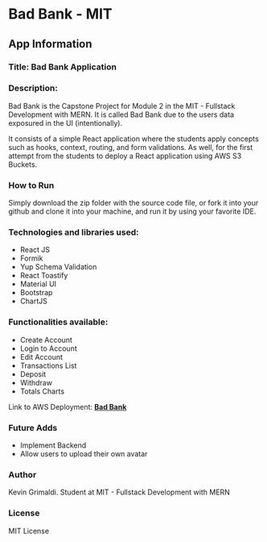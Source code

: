 # Bad Bank - MIT

## App Information

### Title: Bad Bank Application

### Description:

Bad Bank is the Capstone Project for Module 2 in the MIT - Fullstack Development with MERN. It is called Bad Bank due to the users data exposured in the UI (intentionally).

It consists of a simple React application where the students apply concepts such as hooks, context, routing, and form validations. As well, for the first attempt from the students to deploy a React application using AWS S3 Buckets.

### How to Run

Simply download the zip folder with the source code file, or fork it into your github and clone it into your machine, and run it by using your favorite IDE.

### Technologies and libraries used:

- React JS
- Formik
- Yup Schema Validation
- React Toastify
- Material UI
- Bootstrap
- ChartJS

### Functionalities available:

- Create Account
- Login to Account
- Edit Account
- Transactions List
- Deposit
- Withdraw
- Totals Charts

Link to AWS Deployment: **[Bad Bank](http://kevin-grimaldibankingapplication.s3-website-us-east-1.amazonaws.com/)**

### Future Adds

- Implement Backend
- Allow users to upload their own avatar

### Author

Kevin Grimaldi.
Student at MIT - Fullstack Development with MERN

### License

MIT License

